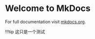 # Welcome to MkDocs

For full documentation visit [mkdocs.org](https://www.mkdocs.org).

!!!tip
    这只是一个测试
